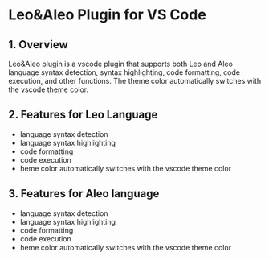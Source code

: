 # Leo&Aleo Plugin for VS Code

## 1. Overview

Leo&Aleo plugin is a vscode plugin that supports both Leo and Aleo language syntax detection, syntax highlighting, code formatting, code execution, and other functions. The theme color automatically switches with the vscode theme color.

## 2. Features for Leo Language

- language syntax detection
- language syntax highlighting
- code formatting
- code execution
- heme color automatically switches with the vscode theme color

## 3. Features for Aleo language

- language syntax detection
- language syntax highlighting
- code formatting
- code execution
- heme color automatically switches with the vscode theme color

